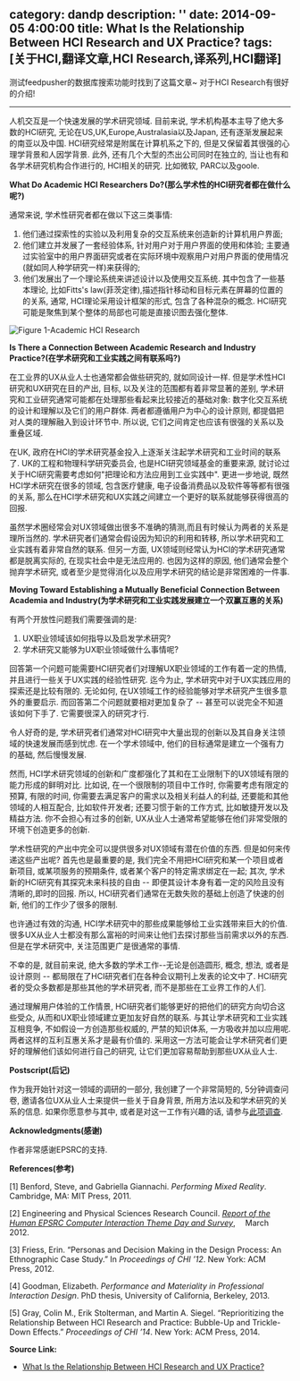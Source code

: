 category: dandp
description: ''
date: 2014-09-05 4:00:00
title: What Is the Relationship Between HCI Research and UX Practice?
tags: [关于HCI,翻译文章,HCI Research,译系列,HCI翻译]
---

测试feedpusher的数据库搜索功能时找到了这篇文章~ 对于HCI Research有很好的介绍!

<hr>

人机交互是一个快速发展的学术研究领域. 目前来说, 学术机构基本主导了绝大多数的HCI研究, 无论在US,UK,Europe,Australasia以及Japan, 还有逐渐发展起来的南亚以及中国. HCI研究经常是附属在计算机系之下的, 但是又保留着其很强的心理学背景和人因学背景. 此外, 还有几个大型的杰出公司同时在独立的, 当让也有和各学术研究机构合作进行的, HCI相关的研究. 比如微软, PARC以及goole.

<strong>What Do Academic HCI Researchers Do?(那么学术性的HCI研究者都在做什么呢?)</strong>

通常来说, 学术性研究者都在做以下这三类事情:

<ol>
	<li>他们通过探索性的实验以及利用复杂的交互系统来创造新的计算机用户界面;</li>
	<li>他们建立并发展了一套经验体系, 针对用户对于用户界面的使用和体验; 主要通过实验室中的用户界面研究或者在实际环境中观察用户对用户界面的使用情况(就如同人种学研究一样)来获得的;</li>
	<li>他们发展出了一个理论系统来讲述设计以及使用交互系统. 其中包含了一些基本理论, 比如Fitts's law(菲茨定律),描述指针移动和目标元素在屏幕的位置的的关系, 通常, HCI理论采用设计框架的形式, 包含了各种混杂的概念. HCI研究可能是聚焦到某个整体的局部也可能是直接识图去强化整体.</li>
</ol>

<img src="http://www.uxmatters.com/mt/archives/2014/08/images/StuartReevesArticle_fig1.png" alt="Figure 1-Academic HCI Research">

<strong>Is There a Connection Between Academic Research and Industry Practice?(在学术研究和工业实践之间有联系吗?)</strong>

在工业界的UX从业人士也通常都会做些研究的, 就如同设计一样. 但是学术性HCI研究和UX研究在目的产出, 目标, 以及关注的范围都有着非常显著的差别, 学术研究和工业研究通常可能都在处理那些看起来比较接近的基础对象: 数字化交互系统的设计和理解以及它们的用户群体. 两者都遵循用户为中心的设计原则, 都提倡把对人类的理解融入到设计环节中. 所以说, 它们之间肯定也应该有很强的关系以及重叠区域.

在UK, 政府在HCI的学术研究基金投入上逐渐关注起学术研究和工业时间的联系了. UK的工程和物理科学研究委员会, 也是HCI研究领域基金的重要来源, 就讨论过关于HCI研究需要考虑如何"把理论和方法应用到工业实践中". 更进一步地说, 既然HCI学术研究在很多的领域, 包含医疗健康, 电子设备消费品以及软件等等都有很强的关系, 那么在HCI学术研究和UX实践之间建立一个更好的联系就能够获得很高的回报.

虽然学术圈经常会对UX领域做出很多不准确的猜测,而且有时候认为两者的关系是理所当然的. 学术研究者们通常会假设因为知识的利用和转移, 所以学术研究和工业实践有着非常自然的联系. 但另一方面, UX领域则经常认为HCI的学术研究通常都是脱离实际的, 在现实社会中是无法应用的. 也因为这样的原因, 他们通常会整个抛弃学术研究, 或者至少是觉得消化以及应用学术研究的结论是非常困难的一件事.

<strong>Moving Toward Establishing a Mutually Beneficial Connection Between Academia and Industry(为学术研究和工业实践发展建立一个双赢互惠的关系)</strong>

有两个开放性问题我们需要强调的是:

<ol>
	<li>UX职业领域该如何指导以及启发学术研究?</li>
	<li>学术研究又能够为UX职业领域做什么事情呢?</li>
</ol>

回答第一个问题可能需要HCI研究者们对理解UX职业领域的工作有着一定的热情, 并且进行一些关于UX实践的经验性研究. 迄今为止, 学术研究中对于UX实践应用的探索还是比较有限的. 无论如何, 在UX领域工作的经验能够对学术研究产生很多意外的重要启示. 而回答第二个问题就要相对更加复杂了 -- 甚至可以说完全不知道该如何下手了. 它需要很深入的研究才行.

令人好奇的是, 学术研究者们通常对HCI研究中大量出现的创新以及其自身关注领域的快速发展而感到忧虑. 在一个学术领域中, 他们的目标通常是建立一个强有力的基础, 然后慢慢发展.

然而, HCI学术研究领域的创新和广度都强化了其和在工业限制下的UX领域有限的能力形成的鲜明对比. 比如说, 在一个很限制的项目中工作时, 你需要考虑有限定的预算, 有限的时间, 你需要去满足客户的需求以及相关利益人的利益, 还要能和其他领域的人相互配合, 比如软件开发者; 还要习惯于新的工作方式, 比如敏捷开发以及精益方法. 你不会担心有过多的创新, UX从业人士通常希望能够在他们非常受限的环境下创造更多的创新.

学术性研究的产出中完全可以提供很多对UX领域有潜在价值的东西. 但是如何来传递这些产出呢? 首先也是最重要的是, 我们完全不用把HCI研究和某一个项目或者新项目, 或某项服务的预期条件, 或者某个客户的特定需求绑定在一起; 其次, 学术新的HCI研究有其探究未来科技的自由 -- 即便其设计本身有着一定的风险且没有清晰的,即时的回报. 所以, HCI研究者们通常在无数失败的基础上创造了快速的创新, 他们的工作少了很多的限制.

也许通过有效的沟通, HCI学术研究中的那些成果能够给工业实践带来巨大的价值. 很多UX从业人士都没有那么富裕的时间来让他们去探讨那些当前需求以外的东西. 但是在学术研究中, 关注范围更广是很通常的事情.

不幸的是, 就目前来说, 绝大多数的学术工作--无论是创造圆形, 概念, 想法, 或者是设计原则 -- 都局限在了HCI研究者们在各种会议期刊上发表的论文中了. HCI研究者的受众多数都是那些其他的学术研究者, 而不是那些在工业界工作的人们.

通过理解用户体验的工作情景, HCI研究者们能够更好的把他们的研究方向切合这些受众, 从而和UX职业领域建立更加友好自然的联系. 与其让学术研究和工业实践互相竞争, 不如假设一方创造那些权威的, 严禁的知识体系, 一方吸收并加以应用呢. 两者这样的互利互惠关系才是最有价值的. 采用这一方法可能会让学术研究者们更好的理解他们该如何进行自己的研究, 让它们更加容易帮助到那些UX从业人士.

<strong>Postscript(后记)</strong>

作为我开始针对这一领域的调研的一部分, 我创建了一个非常简短的, 5分钟调查问卷, 邀请各位UX从业人士来提供一些关于自身背景, 所用方法以及和学术研究的关系的信息. 如果你愿意参与其中, 或者是对这一工作有兴趣的话, 请参与<a href="https://horizon.qualtrics.com/SE/?SID=SV_7QwWadHIPeLJx4N">此项调查</a>.

<strong>Acknowledgments(感谢)</strong>

作者非常感谢EPSRC的支持.

<strong>References(参考)</strong>
<p class="bibliography">[1] Benford, Steve, and Gabriella Giannachi. <em>Performing Mixed Reality</em>. Cambridge, MA: MIT Press, 2011.</p>
<p class="bibliography">[2] Engineering and Physical Sciences Research Council. <a href="http://www.epsrc.ac.uk/newsevents/pubs/report-of-the-epsrc-human-computer-interaction-theme-day-and-survey/" title="Report of the Human EPSRC Computer Interaction Theme Day and Survey"><em>Report of the Human EPSRC Computer Interaction Theme Day and Survey</em></a>,<a href="http://www.epsrc.ac.uk/newsevents/pubs/report-of-the-epsrc-human-computer-interaction-theme-day-and-survey/" title="Report of the Human EPSRC Computer Interaction Theme Day and Survey"><img src="/images/new-window-arrow.gif" width="14" height="12" class="icon-right"></a> March 2012.</p>
<p class="bibliography">[3] Friess, Erin. “Personas and Decision Making in the Design Process: An Ethnographic Case Study.” In <em>Proceedings of CHI ’12</em>. New York: ACM Press, 2012.</p>
<p class="bibliography">[4] Goodman, Elizabeth. <em>Performance and Materiality in Professional Interaction Design</em>. PhD thesis, University of California, Berkeley, 2013.</p>
<p class="bibliogLast">[5] Gray, Colin M., Erik Stolterman, and Martin A. Siegel. “Reprioritizing the Relationship Between HCI Research and Practice: Bubble-Up and Trickle-Down Effects.” <em>Proceedings of CHI ’14</em>. New York: ACM Press, 2014.</p>

<strong>Source Link:</strong>
<ul>
	<li><a href="http://www.uxmatters.com/mt/archives/2014/08/what-is-the-relationship-between-hci-research-and-ux-practice.php">What Is the Relationship Between HCI Research and UX Practice?</a></li>
</ul>
